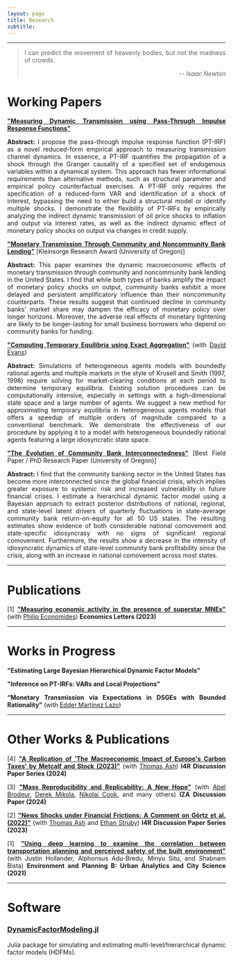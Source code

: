 ```yaml
---
layout: page
title: Research
subtitle: 
---
```

<style>body {text-align: justify}</style>
---

> I can predict the movement of heavenly bodies, but not the madness of crowds.
>
> <p style='text-align: right;'> -- <cite>Isaac Newton</cite> </p>

# <b>Working Papers</b> 

[<ins>**"Measuring Dynamic Transmission using Pass-Through Impulse Response Functions"**</ins>](https://gionikola.github.io/cv/ptirfs_nikolaishvili.pdf) 

<b>Abstract:</b>
I propose the pass-through impulse response function (PT-IRF) as a novel reduced-form empirical approach to measuring transmission channel dynamics.
In essence, a PT-IRF quantifies the propagation of a shock through the Granger causality of a specified set of endogenous variables within a dynamical system.
This approach has fewer informational requirements than alternative methods, such as structural parameter and empirical policy counterfactual exercises.
A PT-IRF only requires the specification of a reduced-form VAR and identification of a shock of interest, bypassing the need to either build a structural model or identify multiple shocks.
I demonstrate the flexibility of PT-IRFs by empirically analyzing the indirect dynamic transmission of oil price shocks to inflation and output via interest rates, as well as the indirect dynamic effect of monetary policy shocks on output via changes in credit supply.

[<ins>**"Monetary Transmission Through Community and Noncommunity Bank Lending"**</ins>](https://gionikola.github.io/cv/jmp_nikolaishvili.pdf) [Kleinsorge Research Award (University of Oregon)]

<b>Abstract:</b>
This paper examines the dynamic macroeconomic effects of monetary transmission through community and noncommunity bank lending in the United States. 
I find that while both types of banks amplify the impact of monetary policy shocks on output, community banks exhibit a more delayed and persistent amplificatory influence than their noncommunity counterparts. 
These results suggest that continued decline in community banks' market share may dampen the efficacy of monetary policy over longer horizons. 
Moreover, the adverse real effects of monetary tightening are likely to be longer-lasting for small business borrowers who depend on community banks for funding.

[<ins>**"Computing Temporary Equilibria using Exact Aggregation"**</ins>](https://gionikola.github.io/cv/evans&nikolaishvili_2025.pdf) (with [David Evans](http://econevans.com/))

<b>Abstract:</b>
Simulations of heterogeneous agents models with boundedly rational agents and multiple markets in the style of Krusell and Smith (1997, 1998) require solving for market-clearing conditions at each period to determine temporary equilibria.
Existing solution procedures can be computationally intensive, especially in settings with a high-dimensional state space and a large number of agents.
We suggest a new method for approximating temporary equilibria in heterogeneous agents models that offers a speedup of multiple orders of magnitude compared to a conventional benchmark.
We demonstrate the effectiveness of our procedure by applying it to a model with heterogeneous boundedly rational agents featuring a large idiosyncratic state space.

[<ins>**"The Evolution of Community Bank Interconnectedness"**</ins>](https://gionikola.github.io/cv/wp_cbinterconnectedness_nikolaishvili.pdf) [Best Field Paper / PhD Research Paper (University of Oregon)]

<b>Abstract:</b>
I find that the community banking sector in the United States has become more interconnected since the global financial crisis, which implies greater exposure to systemic risk and increased vulnerability in future financial crises.
I estimate a hierarchical dynamic factor model using a Bayesian approach to extract posterior distributions of national, regional, and state-level latent drivers of quarterly fluctuations in state-average community bank return-on-equity for all 50 US states.
The resulting estimates show evidence of both considerable national comovement and state-specific idiosyncrasy with no signs of significant regional comovement. 
Furthermore, the results show a decrease in the intensity of idiosyncratic dynamics of state-level community bank profitability since the crisis, along with an increase in national comovement across most states.

---
# <b>Publications</b>

[1] [<ins>**"Measuring economic activity in the presence of superstar MNEs"**</ins>](https://doi.org/10.1016/j.econlet.2023.111077) (with [Philip Economides](https://philip-economides.com/)) **Economics Letters (2023)**

---
# <b>Works in Progress</b>

**"Estimating Large Bayesian Hierarchical Dynamic Factor Models"**

**"Inference on PT-IRFs: VARs and Local Projections"**

**“Monetary Transmission via Expectations in DSGEs with Bounded Rationality”** (with [Edder Martínez Lazo](https://cas.uoregon.edu/directory/social-sciences/all/edderfer)) 

---
# <b>Other Works & Publications </b>

[4] [<ins>**"A Replication of 'The Macroeconomic Impact of Europe's Carbon Taxes' by Metcalf and Stock (2023)"**</ins>](https://ideas.repec.org/p/zbw/i4rdps/167.html) (with [Thomas Ash](https://sites.google.com/view/thomasash)) **I4R Discussion Paper Series (2024)**

[3] [<ins>**"Mass Reproducibility and Replicability: A New Hope"**</ins>](https://econpapers.repec.org/paper/zbwi4rdps/107.htm) (with [Abel Brodeur](https://sites.google.com/site/abelbrodeur/), [Derek Mikola](https://sites.google.com/view/derekmikola/), [Nikolai Cook](https://sites.google.com/site/nikolaimcook/home), and many others) **IZA Discussion Paper (2024)**

[2] [<ins>**"News Shocks under Financial Frictions: A Comment on Görtz et al. (2022)"**</ins>](https://econpapers.repec.org/paper/zbwi4rdps/51.htm) (with [Thomas Ash](https://sites.google.com/view/thomasash) and [Ethan Struby](https://sites.google.com/site/strubyecon/)) **I4R Discussion Paper Series (2023)**

[1] [<ins>**"Using deep learning to examine the correlation between transportation planning and perceived safety of the built environment"**</ins>](https://journals.sagepub.com/doi/abs/10.1177/2399808320959079) (with Justin Hollander, Alphonsus Adu-Bredu, Minyu Situ, and Shabnam Bista) **Environment and Planning B: Urban Analytics and City Science (2021)**

---
# <b>Software</b>

### <b>[DynamicFactorModeling.jl](https://github.com/gionikola/DynamicFactorModeling.jl)</b>

Julia package for simulating and estimating multi-level/hierarchical dynamic factor models (HDFMs).
